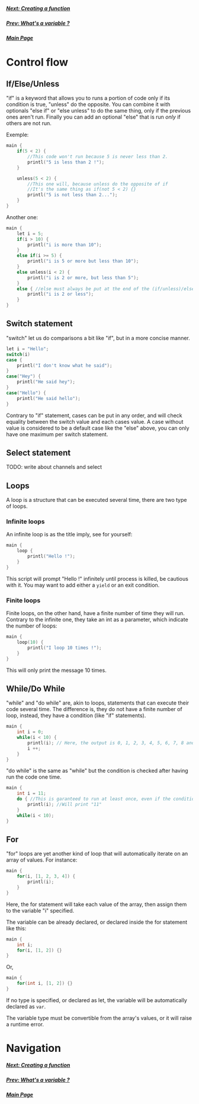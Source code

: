 ##### [Next: Creating a function](function.md)
##### [Prev: What's a variable ?](variable.md)
##### [Main Page](index.md)

# Control flow

## If/Else/Unless

"if" is a keyword that allows you to runs a portion of code only if its condition is true, "unless" do the opposite.
You can combine it with optionals "else if" or "else unless" to do the same thing, only if the previous ones aren't run.
Finally you can add an optional "else" that is run *only* if others are not run.

Exemple:
```cpp
main {
	if(5 < 2) {
		//This code won't run because 5 is never less than 2.
		printl("5 is less than 2 !");
	}

	unless(5 < 2) {
		//This one will, because unless do the opposite of if
		//It's the same thing as if(not 5 < 2) {}
		printl("5 is not less than 2...");
	}
}
```
Another one:
```cpp
main {
	let i = 5;
	if(i > 10) {
		printl("i is more than 10");
	}
	else if(i >= 5) {
		printl("i is 5 or more but less than 10");
	}
	else unless(i < 2) {
		printl("i is 2 or more, but less than 5");
	}
	else { //else must always be put at the end of the (if/unless)/else (if/unless)/else serie, but it's optional.
		printl("i is 2 or less");
	}
}
```

## Switch statement

"switch" let us do comparisons a bit like "if", but in a more concise manner.

```cpp
let i = "Hello";
switch(i)
case {
	printl("I don't know what he said");
}
case("Hey") {
	printl("He said hey");
}
case("Hello") {
	printl("He said hello");
}
```

Contrary to "if" statement, cases can be put in any order, and will check equality between the switch value and each cases value.
A case without value is considered to be a default case like the "else" above, you can only have one maximum per switch statement.

## Select statement

TODO: write about channels and select

## Loops

A loop is a structure that can be executed several time, there are two type of loops.

### Infinite loops

An infinite loop is as the title imply, see for yourself:
```cpp
main {
	loop {
		printl("Hello !");
	}
}
```
This script will prompt "Hello !" infinitely until process is killed, be cautious with it.
You may want to add either a `yield` or an exit condition.

### Finite loops

Finite loops, on the other hand, have a finite number of time they will run.
Contrary to the infinite one, they take an int as a parameter, which indicate the number of loops:
```cpp
main {
	loop(10) {
		printl("I loop 10 times !");
	}
}
```
This will only print the message 10 times.

## While/Do While

"while" and "do while" are, akin to loops, statements that can execute their code several time.
The difference is, they do not have a finite number of loop, instead, they have a condition (like "if" statements).
```cpp
main {
	int i = 0;
	while(i < 10) {
		printl(i); // Here, the output is 0, 1, 2, 3, 4, 5, 6, 7, 8 and 9.
		i ++;
	}
}
```
"do while" is the same as "while" but the condition is checked after having run the code one time.
```cpp
main {
	int i = 11;
	do { //This is garanteed to run at least once, even if the condition is not met.
		printl(i); //Will print "11"
	}
	while(i < 10);
}
```

## For

"for" loops are yet another kind of loop that will automatically iterate on an array of values.
For instance:
```cpp
main {
	for(i, [1, 2, 3, 4]) {
		printl(i);
	}
}
```
Here, the for statement will take each value of the array, then assign them to the variable "i" specified.

The variable can be already declared, or declared inside the for statement like this:

```cpp
main {
	int i;
	for(i, [1, 2]) {}
}
```
Or,
```cpp
main {
	for(int i, [1, 2]) {}
}
```
If no type is specified, or declared as let, the variable will be automatically declared as `var`.

The variable type must be convertible from the array's values, or it will raise a runtime error.


# Navigation

##### [Next: Creating a function](function.md)
##### [Prev: What's a variable ?](variable.md)
##### [Main Page](index.md)